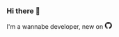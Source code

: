 ### Hi there 👋
<p>I'm a wannabe developer, new on <a target="_blank" rel="noopener noreferrer" href="https://raw.githubusercontent.com/
github/explore/78df643247d429f6cc873026c0622819ad797942/topics/github/github.png"><img alt="GitHub"
src="https://raw.githubusercontent.com/github/explore/78df643247d429f6cc873026c0622819ad797942/topics/github/github.png"
style="max-width: 100%;" width="16px"></a></p>

<!--
**ricpil84/ricpil84** is a ✨ _special_ ✨ repository because its `README.md` (this file) appears on your GitHub profile.

Here are some ideas to get you started:

- 🔭 I’m currently working on ...
- 🌱 I’m currently learning ...
- 👯 I’m looking to collaborate on ...
- 🤔 I’m looking for help with ...
- 💬 Ask me about ...
- 📫 How to reach me: ...
- 😄 Pronouns: ...
- ⚡ Fun fact: ...
-->
